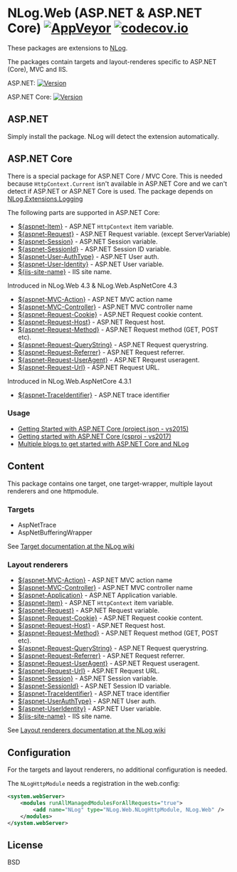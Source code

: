 # NLog.Web (ASP.NET & ASP.NET Core)  [![AppVeyor](https://img.shields.io/appveyor/ci/nlog/nlog-web/master.svg)](https://ci.appveyor.com/project/nlog/nlog-web/branch/master) [![codecov.io](https://codecov.io/github/NLog/NLog.Web/coverage.svg?branch=master)](https://codecov.io/github/NLog/NLog.Web?branch=master)

These packages are extensions to [NLog](https://github.com/NLog/NLog/). 

The packages contain 
targets and layout-renderes specific to ASP.NET (Core), MVC and IIS. 

ASP.NET:  [![Version](https://badge.fury.io/nu/NLog.Web.svg)](https://www.nuget.org/packages/NLog.Web)

ASP.NET Core: [![Version](https://badge.fury.io/nu/NLog.Web.AspNetCore.svg)](https://www.nuget.org/packages/NLog.Web.AspNetCore) 


## ASP.NET

Simply install the package. NLog will detect the extension automatically. 


## ASP.NET Core

There is a special package for ASP.NET Core / MVC Core. This is needed because `HttpContext.Current` isn't available in ASP.NET Core and we can't detect if ASP.NET or ASP.NET Core is used. The package depends on [NLog.Extensions.Logging](https://github.com/NLog/NLog.Extensions.Logging)

The following parts are supported in ASP.NET Core:


* [${aspnet-Item}](https://github.com/NLog/NLog/wiki/AspNetItem-layout-renderer) - ASP.NET `HttpContext` item variable.
* [${aspnet-Request}](https://github.com/NLog/NLog/wiki/AspNetRequest-layout-renderer) - ASP.NET Request variable.  (except
ServerVariable)
* [${aspnet-Session}](https://github.com/NLog/NLog/wiki/AspNetSession-layout-renderer) - ASP.NET Session variable. 
* [${aspnet-SessionId}](https://github.com/NLog/NLog/wiki/AspNetSessionId-layout-renderer) - ASP.NET Session ID variable.
* [${aspnet-User-AuthType}](https://github.com/NLog/NLog/wiki/AspNetUserAuthType-layout-renderer) - ASP.NET User auth.
* [${aspnet-User-Identity}](https://github.com/NLog/NLog/wiki/AspNetUserIdentity-layout-renderer) - ASP.NET User variable.
* [${iis-site-name}](https://github.com/NLog/NLog/wiki/IIS-site-name-Layout-Renderer) - IIS site name.

Introduced in NLog.Web 4.3 & NLog.Web.AspNetCore 4.3

* [${aspnet-MVC-Action}](https://github.com/NLog/NLog/wiki/AspNet-MVC-Action-Layout-Renderer) - ASP.NET MVC action name
* [${aspnet-MVC-Controller}](https://github.com/NLog/NLog/wiki/AspNet-MVC-Controller-Layout-Renderer) - ASP.NET MVC controller name
* [${aspnet-Request-Cookie}](https://github.com/NLog/NLog/wiki/AspNetRequest-Cookie-Layout-Renderer) - ASP.NET Request cookie content. 
* [${aspnet-Request-Host}](https://github.com/NLog/NLog/wiki/AspNetRequest-Host-Layout-Renderer) - ASP.NET Request host.
* [${aspnet-Request-Method}](https://github.com/NLog/NLog/wiki/AspNetRequest-Method-Layout-Renderer) - ASP.NET Request method (GET, POST etc).
* [${aspnet-Request-QueryString}](https://github.com/NLog/NLog/wiki/AspNetRequest-QueryString-Layout-Renderer) - ASP.NET Request querystring.
* [${aspnet-Request-Referrer}](https://github.com/NLog/NLog/wiki/AspNetRequest-Referrer-Renderer) - ASP.NET Request referrer.
* [${aspnet-Request-UserAgent}](https://github.com/NLog/NLog/wiki/AspNetRequest-UserAgent-Layout-Renderer) - ASP.NET Request useragent.
* [${aspnet-Request-Url}](https://github.com/NLog/NLog/wiki/AspNetRequest-Url-Layout-Renderer) - ASP.NET Request URL.

Introduced in NLog.Web.AspNetCore 4.3.1

* [${aspnet-TraceIdentifier}](https://github.com/NLog/NLog/wiki/AspNetTraceIdentifier-Layout-Renderer) - ASP.NET trace identifier

### Usage

- [Getting Started with ASP.NET Core (project.json - vs2015)](https://github.com/NLog/NLog.Web/wiki/Getting-started-with-ASP.NET-Core-(project.json))
- [Getting started with ASP.NET Core (csproj - vs2017)](https://github.com/NLog/NLog.Web/wiki/Getting-started-with-ASP.NET-Core-(csproj---vs2017))
- [Multiple blogs to get started with ASP.NET Core and NLog](https://github.com/damienbod/AspNetCoreNlog)

## Content

This package contains one target, one target-wrapper, multiple layout renderers and one httpmodule. 

### Targets

* AspNetTrace
* AspNetBufferingWrapper

See [Target documentation at the NLog wiki](https://github.com/NLog/NLog/wiki/Targets)

### Layout renderers

* [${aspnet-MVC-Action}](https://github.com/NLog/NLog/wiki/AspNet-MVC-Action-Layout-Renderer) - ASP.NET MVC action name
* [${aspnet-MVC-Controller}](https://github.com/NLog/NLog/wiki/AspNet-MVC-Controller-Layout-Renderer) - ASP.NET MVC controller name
* [${aspnet-Application}](https://github.com/NLog/NLog/wiki/AspNetApplication-layout-renderer) - ASP.NET Application variable.
* [${aspnet-Item}](https://github.com/NLog/NLog/wiki/AspNetItem-layout-renderer) - ASP.NET `HttpContext` item variable.
* [${aspnet-Request}](https://github.com/NLog/NLog/wiki/AspNetRequest-layout-renderer) - ASP.NET Request variable.
* [${aspnet-Request-Cookie}](https://github.com/NLog/NLog/wiki/AspNetRequest-Cookie-Layout-Renderer) - ASP.NET Request cookie content. 
* [${aspnet-Request-Host}](https://github.com/NLog/NLog/wiki/AspNetRequest-Host-Layout-Renderer) - ASP.NET Request host.
* [${aspnet-Request-Method}](https://github.com/NLog/NLog/wiki/AspNetRequest-Method-Layout-Renderer) - ASP.NET Request method (GET, POST etc).
* [${aspnet-Request-QueryString}](https://github.com/NLog/NLog/wiki/AspNetRequest-QueryString-Layout-Renderer) - ASP.NET Request querystring.
* [${aspnet-Request-Referrer}](https://github.com/NLog/NLog/wiki/AspNetRequest-Referrer-Renderer) - ASP.NET Request referrer.
* [${aspnet-Request-UserAgent}](https://github.com/NLog/NLog/wiki/AspNetRequest-UserAgent-Layout-Renderer) - ASP.NET Request useragent.
* [${aspnet-Request-Url}](https://github.com/NLog/NLog/wiki/AspNetRequest-Url-Layout-Renderer) - ASP.NET Request URL.
* [${aspnet-Session}](https://github.com/NLog/NLog/wiki/AspNetSession-layout-renderer) - ASP.NET Session variable. 
* [${aspnet-SessionId}](https://github.com/NLog/NLog/wiki/AspNetSessionId-layout-renderer) - ASP.NET Session ID variable.
* [${aspnet-TraceIdentifier}](https://github.com/NLog/NLog/wiki/AspNetTraceIdentifier-Layout-Renderer) - ASP.NET trace identifier
* [${aspnet-UserAuthType}](https://github.com/NLog/NLog/wiki/AspNetUserAuthType-layout-renderer) - ASP.NET User auth.
* [${aspnet-UserIdentity}](https://github.com/NLog/NLog/wiki/AspNetUserIdentity-layout-renderer) - ASP.NET User variable.
* [${iis-site-name}](https://github.com/NLog/NLog/wiki/IIS-site-name-Layout-Renderer) - IIS site name.


See [Layout renderers documentation at the NLog wiki](https://github.com/NLog/NLog/wiki/Layout-Renderers)

## Configuration
For the targets and layout renderers, no additional configuration is needed.

The `NLogHttpModule` needs a registration in the web.config:
```xml
<system.webServer> 
	<modules runAllManagedModulesForAllRequests="true"> 
		<add name="NLog" type="NLog.Web.NLogHttpModule, NLog.Web" />
	</modules>
</system.webServer>
```

## License

BSD


